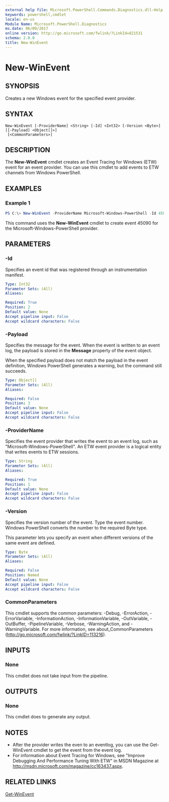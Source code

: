```yaml
---
external help file: Microsoft.PowerShell.Commands.Diagnostics.dll-Help.xml
keywords: powershell,cmdlet
locale: en-us
Module Name: Microsoft.PowerShell.Diagnostics
ms.date: 06/09/2017
online version: http://go.microsoft.com/fwlink/?LinkId=821531
schema: 2.0.0
title: New-WinEvent
---
```


# New-WinEvent

## SYNOPSIS

Creates a new Windows event for the specified event provider.

## SYNTAX

```
New-WinEvent [-ProviderName] <String> [-Id] <Int32> [-Version <Byte>] [[-Payload] <Object[]>]
 [<CommonParameters>]
```

## DESCRIPTION

The **New-WinEvent** cmdlet creates an Event Tracing for Windows (ETW) event for an event provider.
You can use this cmdlet to add events to ETW channels from Windows PowerShell.

## EXAMPLES

### Example 1

```powershell
PS C:\> New-WinEvent -ProviderName Microsoft-Windows-PowerShell -Id 45090 -Payload @("Workflow", "Running")
```

This command uses the **New-WinEvent** cmdlet to create event 45090 for the
Microsoft-Windows-PowerShell provider.

## PARAMETERS

### -Id

Specifies an event id that was registered through an instrumentation manifest.

```yaml
Type: Int32
Parameter Sets: (All)
Aliases:

Required: True
Position: 2
Default value: None
Accept pipeline input: False
Accept wildcard characters: False
```

### -Payload

Specifies the message for the event. When the event is written to an event log, the payload is
stored in the **Message** property of the event object.

When the specified payload does not match the payload in the event definition, Windows PowerShell generates a warning, but the command still succeeds.

```yaml
Type: Object[]
Parameter Sets: (All)
Aliases:

Required: False
Position: 3
Default value: None
Accept pipeline input: False
Accept wildcard characters: False
```

### -ProviderName

Specifies the event provider that writes the event to an event log, such as
"Microsoft-Windows-PowerShell". An ETW event provider is a logical entity that writes events to ETW
sessions.

```yaml
Type: String
Parameter Sets: (All)
Aliases:

Required: True
Position: 1
Default value: None
Accept pipeline input: False
Accept wildcard characters: False
```

### -Version

Specifies the version number of the event. Type the event number. Windows PowerShell converts the
number to the required Byte type.

This parameter lets you specify an event when different versions of the same event are defined.

```yaml
Type: Byte
Parameter Sets: (All)
Aliases:

Required: False
Position: Named
Default value: None
Accept pipeline input: False
Accept wildcard characters: False
```

### CommonParameters

This cmdlet supports the common parameters: -Debug, -ErrorAction, -ErrorVariable,
-InformationAction, -InformationVariable, -OutVariable, -OutBuffer, -PipelineVariable, -Verbose,
-WarningAction, and -WarningVariable. For more information, see about_CommonParameters
(http://go.microsoft.com/fwlink/?LinkID=113216).

## INPUTS

### None

This cmdlet does not take input from the pipeline.

## OUTPUTS

### None

This cmdlet does to generate any output.

## NOTES

* After the provider writes the even to an eventlog, you can use the Get-WinEvent cmdlet to get the
  event from the event log.
* For information about Event Tracing for Windows, see "Improve Debugging And Performance Tuning
  With ETW" in MSDN Magazine at http://msdn.microsoft.com/magazine/cc163437.aspx.

## RELATED LINKS

[Get-WinEvent](Get-WinEvent.md)